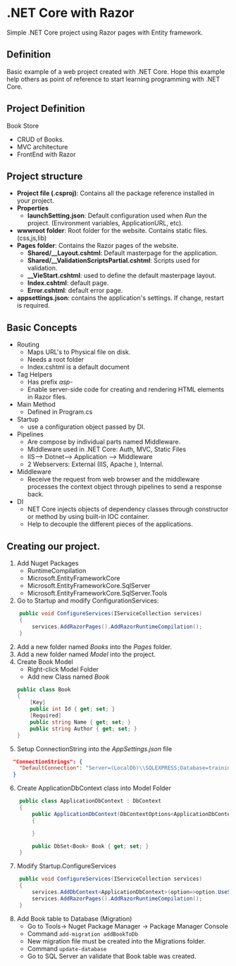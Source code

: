 # .NET Core with Razor
Simple .NET Core project using Razor pages with Entity framework.

## Definition
Basic example of a web project created with .NET Core.
Hope this example help others as point of reference to start learning programming with .NET Core.

## Project Definition
Book Store
- CRUD of Books.
- MVC architecture
- FrontEnd with Razor

## Project structure
- **Project file (.csproj)**: Contains all the package reference installed in your project.
- **Properties**
  - **launchSetting.json**: Default configuration used when *Run* the project. (Environment variables, ApplicationURL, etc).
- **wwwroot folder**: Root folder for the website. Contains static files. (css,js,lib)
- **Pages folder**: Contains the Razor pages of the website.
  - **Shared/__Layout.cshtml**: Default masterpage for the application.
  - **Shared/__ValidationScriptsPartial.cshtml**: Scripts used for validation.
  - **__VieStart.cshtml**: used to define the default masterpage layout.
  - **Index.cshtml**: default page.
  - **Error.cshtml**: default error page.
- **appsettings.json**: contains the application's settings. If change, restart is required.

## Basic Concepts
- Routing
  - Maps URL's to Physical file on disk. 
  - Needs a root folder
  - Index.cshtml is a default document
- Tag Helpers
  - Has prefix *asp-*
  - Enable server-side code for creating and rendering HTML elements in Razor files.
- Main Method
  - Defined in Program.cs
- Startup
  - use a configuration object passed by DI.
- Pipelines
  - Are compose by individual parts named Middleware.
  - Middleware used in .NET Core: Auth, MVC, Static Files
  - IIS--> Dotnet--> Application --> Middleware
  - 2 Webservers: External (IIS, Apache ), Internal.
- Middleware
  - Receive the request from web browser and the middleware processes the context object through pipelines to send a response back.
- DI
  - NET Core injects objects of dependency classes through constructor or method by using built-in IOC container.
  - Help to decouple the different pieces of the applications.

## Creating our project.
1. Add Nuget Packages
    - RuntimeCompilation
    - Microsoft.EntityFrameworkCore
    - Microsoft.EntityFrameworkCore.SqlServer
    - Microsoft.EntityFrameworkCore.SqlServer.Tools
2. Go to Startup and modify ConfigurationServices:

```C#
    public void ConfigureServices(IServiceCollection services)
    {
        services.AddRazorPages().AddRazorRuntimeCompilation();
    }
```

2. Add a new folder named *Books* into the *Pages* folder.
3. Add a new folder named *Model* into the project.
4. Create Book Model
    - Right-click Model Folder
    - Add new Class named *Book*
    ```C#
    public class Book
    {
        [Key]
        public int Id { get; set; }
        [Required]
        public string Name { get; set; }
        public string Author { get; set; }
    }
    ```
5. Setup ConnectionString into the *AppSettings.json* file
```json
  "ConnectionStrings": {
    "DefaultConnection": "Server=(LocalDb)\\SQLEXPRESS;Database=trainingdb;Trusted_Connection=True;MultipleActiveResultSets=True"
  }
```
6. Create ApplicationDbContext class into Model Folder
```C#
    public class ApplicationDbContext : DbContext
    {
        public ApplicationDbContext(DbContextOptions<ApplicationDbContext> options):base(options)
        {

        }

        public DbSet<Book> Book { get; set; }
    }
```
7. Modify Startup.ConfigureServices
```C#
    public void ConfigureServices(IServiceCollection services)
    {
        services.AddDbContext<ApplicationDbContext>(option=>option.UseSqlServer(Configuration.GetConnectionString("DefaultConnection")));
        services.AddRazorPages().AddRazorRuntimeCompilation();
    }
```

8. Add Book table to Database (Migration)
    - Go to Tools-> Nuget Package Manager -> Package Manager Console
    - Command ```add-migration addBookToDb```
    - New migration file must be created into the Migrations folder.
    - Command ```update-database```
    - Go to SQL Server an validate that Book table was created.
    

